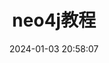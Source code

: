 ---
title: neo4j教程
date: 2024-01-03 20:58:07
categories:
	- 深度学习
tags: 
	- linux
	- 深度学习
	- 后端
	- neo4j
	- 融智图谱
	- 图数据库
---